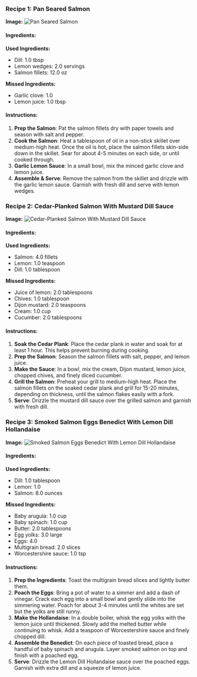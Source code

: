 ### Recipe 1: Pan Seared Salmon
**Image:** ![Pan Seared Salmon](https://img.spoonacular.com/recipes/654435-312x231.jpg)

#### Ingredients:
**Used Ingredients:**
- Dill: 1.0 tbsp
- Lemon wedges: 2.0 servings
- Salmon fillets: 12.0 oz

**Missed Ingredients:**
- Garlic clove: 1.0
- Lemon juice: 1.0 tbsp

#### Instructions:
1. **Prep the Salmon**: Pat the salmon fillets dry with paper towels and season with salt and pepper.
2. **Cook the Salmon**: Heat a tablespoon of oil in a non-stick skillet over medium-high heat. Once the oil is hot, place the salmon fillets skin-side down in the skillet. Sear for about 4-5 minutes on each side, or until cooked through.
3. **Garlic Lemon Sauce**: In a small bowl, mix the minced garlic clove and lemon juice.
4. **Assemble & Serve**: Remove the salmon from the skillet and drizzle with the garlic lemon sauce. Garnish with fresh dill and serve with lemon wedges.

### Recipe 2: Cedar-Planked Salmon With Mustard Dill Sauce
**Image:** ![Cedar-Planked Salmon With Mustard Dill Sauce](https://img.spoonacular.com/recipes/637335-312x231.jpg)

#### Ingredients:
**Used Ingredients:**
- Salmon: 4.0 fillets
- Lemon: 1.0 teaspoon
- Dill: 1.0 tablespoon

**Missed Ingredients:**
- Juice of lemon: 2.0 tablespoons
- Chives: 1.0 tablespoon
- Dijon mustard: 2.0 teaspoons
- Cream: 1.0 cup
- Cucumber: 2.0 tablespoons

#### Instructions:
1. **Soak the Cedar Plank**: Place the cedar plank in water and soak for at least 1 hour. This helps prevent burning during cooking.
2. **Prep the Salmon**: Season the salmon fillets with salt, pepper, and lemon juice.
3. **Make the Sauce**: In a bowl, mix the cream, Dijon mustard, lemon juice, chopped chives, and finely diced cucumber.
4. **Grill the Salmon**: Preheat your grill to medium-high heat. Place the salmon fillets on the soaked cedar plank and grill for 15-20 minutes, depending on thickness, until the salmon flakes easily with a fork.
5. **Serve**: Drizzle the mustard dill sauce over the grilled salmon and garnish with fresh dill.

### Recipe 3: Smoked Salmon Eggs Benedict With Lemon Dill Hollandaise
**Image:** ![Smoked Salmon Eggs Benedict With Lemon Dill Hollandaise](https://img.spoonacular.com/recipes/660368-312x231.jpg)

#### Ingredients:
**Used Ingredients:**
- Dill: 1.0 tablespoon
- Lemon: 1.0
- Salmon: 8.0 ounces

**Missed Ingredients:**
- Baby arugula: 1.0 cup
- Baby spinach: 1.0 cup
- Butter: 2.0 tablespoons
- Egg yolks: 3.0 large
- Eggs: 4.0
- Multigrain bread: 2.0 slices
- Worcestershire sauce: 1.0 tsp

#### Instructions:
1. **Prep the Ingredients**: Toast the multigrain bread slices and lightly butter them.
2. **Poach the Eggs**: Bring a pot of water to a simmer and add a dash of vinegar. Crack each egg into a small bowl and gently slide into the simmering water. Poach for about 3-4 minutes until the whites are set but the yolks are still runny.
3. **Make the Hollandaise**: In a double boiler, whisk the egg yolks with the lemon juice until thickened. Slowly add the melted butter while continuing to whisk. Add a teaspoon of Worcestershire sauce and finely chopped dill.
4. **Assemble the Benedict**: On each piece of toasted bread, place a handful of baby spinach and arugula. Layer smoked salmon on top and finish with a poached egg.
5. **Serve**: Drizzle the Lemon Dill Hollandaise sauce over the poached eggs. Garnish with extra dill and a squeeze of lemon juice.